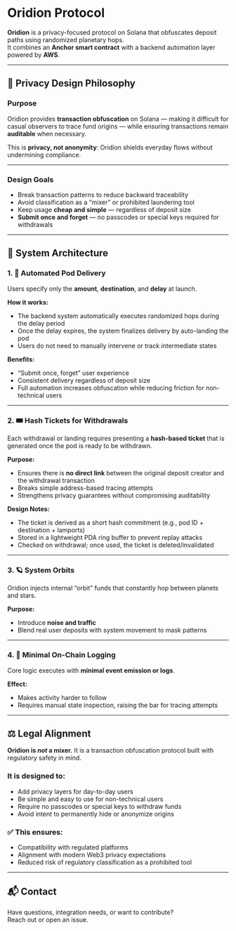 # Oridion Protocol

**Oridion** is a privacy-focused protocol on Solana that obfuscates deposit paths using randomized planetary hops.  
It combines an **Anchor smart contract** with a backend automation layer powered by **AWS**.

---

## 🔐 Privacy Design Philosophy

### Purpose
Oridion provides **transaction obfuscation** on Solana — making it difficult for casual observers to trace fund origins — while ensuring transactions remain **auditable** when necessary.

This is **privacy, not anonymity**: Oridion shields everyday flows without undermining compliance.

---

### Design Goals

- Break transaction patterns to reduce backward traceability
- Avoid classification as a “mixer” or prohibited laundering tool
- Keep usage **cheap and simple** — regardless of deposit size
- **Submit once and forget** — no passcodes or special keys required for withdrawals

---

## 🧱 System Architecture

### 1. 🤖 Automated Pod Delivery
Users specify only the **amount**, **destination**, and **delay** at launch.

**How it works:**
- The backend system automatically executes randomized hops during the delay period
- Once the delay expires, the system finalizes delivery by auto-landing the pod
- Users do not need to manually intervene or track intermediate states

**Benefits:**
- “Submit once, forget” user experience
- Consistent delivery regardless of deposit size
- Full automation increases obfuscation while reducing friction for non-technical users

---

### 2. 🎟️ Hash Tickets for Withdrawals
Each withdrawal or landing requires presenting a **hash-based ticket** that is generated once the pod is ready to be withdrawn.

**Purpose:**
- Ensures there is **no direct link** between the original deposit creator and the withdrawal transaction
- Breaks simple address-based tracing attempts
- Strengthens privacy guarantees without compromising auditability

**Design Notes:**
- The ticket is derived as a short hash commitment (e.g., pod ID + destination + lamports)
- Stored in a lightweight PDA ring buffer to prevent replay attacks
- Checked on withdrawal; once used, the ticket is deleted/invalidated

---

### 3. 🪐 System Orbits
Oridion injects internal “orbit” funds that constantly hop between planets and stars.

**Purpose:**
- Introduce **noise and traffic**
- Blend real user deposits with system movement to mask patterns

---

### 4. 🧭 Minimal On-Chain Logging
Core logic executes with **minimal event emission or logs**.

**Effect:**
- Makes activity harder to follow
- Requires manual state inspection, raising the bar for tracing attempts

---

## ⚖️ Legal Alignment

**Oridion is _not_ a mixer.** It is a transaction obfuscation protocol built with regulatory safety in mind.

### It is designed to:
- Add privacy layers for day-to-day users
- Be simple and easy to use for non-technical users
- Require no passcodes or special keys to withdraw funds
- Avoid intent to permanently hide or anonymize origins

### ✅ This ensures:
- Compatibility with regulated platforms
- Alignment with modern Web3 privacy expectations
- Reduced risk of regulatory classification as a prohibited tool

---

## 📬 Contact

Have questions, integration needs, or want to contribute?  
Reach out or open an issue.